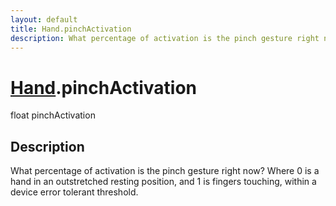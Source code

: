 ```yaml
---
layout: default
title: Hand.pinchActivation
description: What percentage of activation is the pinch gesture right now? Where 0 is a hand in an outstretched resting position, and 1 is fingers touching, within a device error tolerant threshold.
---
```

# [Hand]({{site.url}}/Pages/StereoKit/Hand.html).pinchActivation

<div class='signature' markdown='1'>
float pinchActivation
</div>

## Description
What percentage of activation is the pinch gesture right
now? Where 0 is a hand in an outstretched resting position, and 1
is fingers touching, within a device error tolerant threshold.

